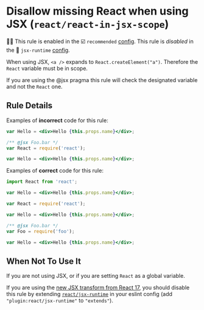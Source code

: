 # Disallow missing React when using JSX (`react/react-in-jsx-scope`)

💼🚫 This rule is enabled in the ☑️ `recommended` [config](https://github.com/jsx-eslint/eslint-plugin-react/#shareable-configs). This rule is _disabled_ in the 🏃 `jsx-runtime` [config](https://github.com/jsx-eslint/eslint-plugin-react/#shareable-configs).

<!-- end auto-generated rule header -->

When using JSX, `<a />` expands to `React.createElement("a")`. Therefore the `React` variable must be in scope.

If you are using the @jsx pragma this rule will check the designated variable and not the `React` one.

## Rule Details

Examples of **incorrect** code for this rule:

```jsx
var Hello = <div>Hello {this.props.name}</div>;
```

```jsx
/** @jsx Foo.bar */
var React = require('react');

var Hello = <div>Hello {this.props.name}</div>;
```

Examples of **correct** code for this rule:

```jsx
import React from 'react';

var Hello = <div>Hello {this.props.name}</div>;
```

```jsx
var React = require('react');

var Hello = <div>Hello {this.props.name}</div>;
```

```jsx
/** @jsx Foo.bar */
var Foo = require('foo');

var Hello = <div>Hello {this.props.name}</div>;
```

## When Not To Use It

If you are not using JSX, or if you are setting `React` as a global variable.

If you are using the [new JSX transform from React 17](https://reactjs.org/blog/2020/09/22/introducing-the-new-jsx-transform.html#removing-unused-react-imports), you should disable this rule by extending [`react/jsx-runtime`](https://github.com/jsx-eslint/eslint-plugin-react/blob/8cf47a8ac2242ee00ea36eac4b6ae51956ba4411/index.js#L165-L179) in your eslint config (add `"plugin:react/jsx-runtime"` to `"extends"`).
